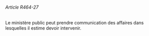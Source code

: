 ###### Article R464-27

Le ministère public peut prendre communication des affaires dans lesquelles il estime devoir intervenir.

